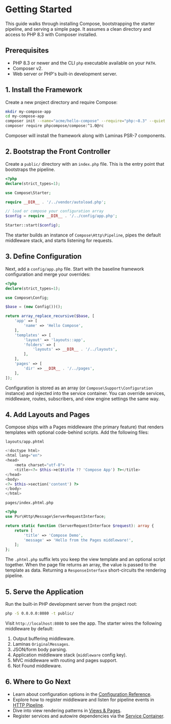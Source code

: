 # Getting Started

This guide walks through installing Compose, bootstrapping the starter pipeline, and serving a simple page. It assumes a clean directory and access to PHP 8.3 with Composer installed.

## Prerequisites

- PHP 8.3 or newer and the CLI `php` executable available on your `PATH`.
- Composer v2.
- Web server or PHP's built-in development server.

## 1. Install the Framework

Create a new project directory and require Compose:

```bash
mkdir my-compose-app
cd my-compose-app
composer init --name="acme/hello-compose" --require="php:~8.3" --quiet
composer require phpcompose/compose:^1.0@rc
```

Composer will install the framework along with Laminas PSR-7 components.

## 2. Bootstrap the Front Controller

Create a `public/` directory with an `index.php` file. This is the entry point that bootstraps the pipeline.

```php
<?php
declare(strict_types=1);

use Compose\Starter;

require __DIR__ . '/../vendor/autoload.php';

// load or compose your configuration array
$config = require __DIR__ . '/../config/app.php';

Starter::start($config);
```

The starter builds an instance of `Compose\Http\Pipeline`, pipes the default middleware stack, and starts listening for requests.

## 3. Define Configuration

Next, add a `config/app.php` file. Start with the baseline framework configuration and merge your overrides:

```php
<?php
declare(strict_types=1);

use Compose\Config;

$base = (new Config())();

return array_replace_recursive($base, [
    'app' => [
        'name' => 'Hello Compose',
    ],
    'templates' => [
        'layout' => 'layouts::app',
        'folders' => [
            'layouts' => __DIR__ . '/../layouts',
        ],
    ],
    'pages' => [
        'dir' => __DIR__ . '/../pages',
    ],
]);
```

Configuration is stored as an array (or `Compose\Support\Configuration` instance) and injected into the service container. You can override services, middleware, routes, subscribers, and view engine settings the same way.

## 4. Add Layouts and Pages

Compose ships with a Pages middleware (the primary feature) that renders templates with optional code-behind scripts. Add the following files:

`layouts/app.phtml`

```php
<!doctype html>
<html lang="en">
<head>
    <meta charset="utf-8">
    <title><?= $this->e($title ?? 'Compose App') ?></title>
</head>
<body>
<?= $this->section('content') ?>
</body>
</html>
```

`pages/index.phtml.php`

```php
<?php
use Psr\Http\Message\ServerRequestInterface;

return static function (ServerRequestInterface $request): array {
    return [
        'title' => 'Compose Demo',
        'message' => 'Hello from the Pages middleware!',
    ];
};
```

The `.phtml.php` suffix lets you keep the view template and an optional script together. When the page file returns an array, the value is passed to the template as data. Returning a `ResponseInterface` short-circuits the rendering pipeline.

## 5. Serve the Application

Run the built-in PHP development server from the project root:

```bash
php -S 0.0.0.0:8080 -t public/
```

Visit `http://localhost:8080` to see the app. The starter wires the following middleware by default:

1. Output buffering middleware.
2. Laminas `OriginalMessages`.
3. JSON/form body parsing.
4. Application middleware stack (`middleware` config key).
5. MVC middleware with routing and pages support.
6. Not Found middleware.

## 6. Where to Go Next

- Learn about configuration options in the [Configuration Reference](configuration.md).
- Explore how to register middleware and listen for pipeline events in [HTTP Pipeline](http-pipeline.md).
- Dive into view rendering patterns in [Views & Pages](views-and-pages.md).
- Register services and autowire dependencies via the [Service Container](service-container.md).
